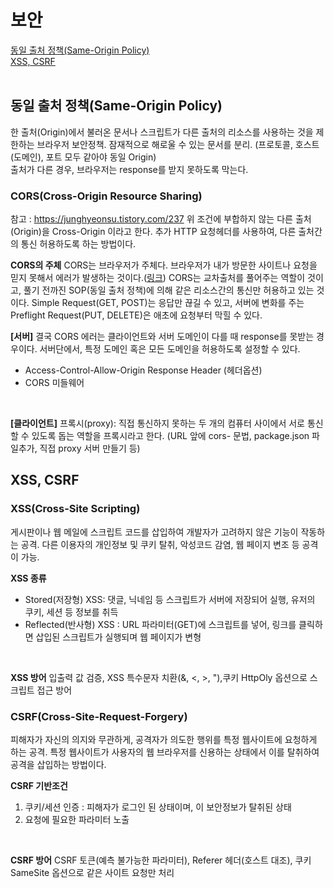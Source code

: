 # 보안
[동일 출처 정책(Same-Origin Policy)](#동일-출처-정책(Same-\-Origin-Policy))<br />
[XSS, CSRF](#XSS,-CSRF)<br />
<br />

## 동일 출처 정책(Same-Origin Policy)
한 출처(Origin)에서 불러온 문서나 스크립트가 다른 출처의 리소스를 사용하는 것을 제한하는 브라우저 보안정책. 잠재적으로 해로울 수 있는 문서를 분리. (프로토콜, 호스트(도메인), 포트 모두 같아야 동일 Origin)<br />
출처가 다른 경우, 브라우저는 response를 받지 못하도록 막는다.

### CORS(Cross-Origin Resource Sharing)
참고 : https://junghyeonsu.tistory.com/237
위 조건에 부합하지 않는 다른 출처(Origin)을 Cross-Origin 이라고 한다. 추가 HTTP 요청헤더를 사용하여, 다른 출처간의 통신 허용하도록 하는 방법이다.

**CORS의 주체**
CORS는 브라우저가 주체다. 브라우저가 내가 방문한 사이트나 요청을 믿지 못해서 에러가 발생하는 것이다.([링크](https://dev-coderkim.tistory.com/59))
CORS는 교차출처를 풀어주는 역할이 것이고, 풀기 전까진 SOP(동일 출처 정책)에 의해 같은 리소스간의 통신만 허용하고 있는 것이다.
Simple Request(GET, POST)는 응답만 끊길 수 있고, 서버에 변화를 주는 Preflight Request(PUT, DELETE)은 애초에 요청부터 막힐 수 있다.

**[서버]**
결국 CORS 에러는 클라이언트와 서버 도메인이 다를 때 response를 못받는 경우이다. 서버단에서, 특정 도메인 혹은 모든 도메인을 허용하도록 설정할 수 있다.
- Access-Control-Allow-Origin Response Header (헤더옵션)
- CORS 미들웨어
<br />

**[클라이언트]**
프록시(proxy): 직접 통신하지 못하는 두 개의 컴퓨터 사이에서 서로 통신할 수 있도록 돕는 역할을 프록시라고 한다.
(URL 앞에 cors- 문법, package.json 파일추가, 직접 proxy 서버 만들기 등)
<br />

## XSS, CSRF
### XSS(Cross-Site Scripting)
게시판이나 웹 메일에 스크립트 코드를 삽입하여 개발자가 고려하지 않은 기능이 작동하는 공격. 다른 이용자의 개인정보 및 쿠키 탈취, 악성코드 감염, 웹 페이지 변조 등 공격이 가능.
<br />

**XSS 종류**
- Stored(저장형) XSS: 댓글, 닉네임 등 스크립트가 서버에 저장되어 실행, 유저의 쿠키, 세션 등 정보를 취득
- Reflected(반사형) XSS : URL 파라미터(GET)에 스크립트를 넣어, 링크를 클릭하면 삽입된 스크립트가 실행되며 웹 페이지가 변형
<br />

**XSS 방어**
입출력 값 검증, XSS 특수문자 치환(&, <, >, "),쿠키 HttpOly 옵션으로 스크립트 접근 방어
<br />

### CSRF(Cross-Site-Request-Forgery)
피해자가 자신의 의지와 무관하게, 공격자가 의도한 행위를 특정 웹사이트에 요청하게 하는 공격. 특정 웹사이트가 사용자의 웹 브라우저를 신용하는 상태에서 이를 탈취하여 공격을 삽입하는 방법이다.
<br />

**CSRF 기반조건**
1. 쿠키/세션 인증 : 피해자가 로그인 된 상태이며, 이 보안정보가 탈취된 상태
2. 요청에 필요한 파라미터 노출
<br />

**CSRF 방어**
CSRF 토큰(예측 불가능한 파라미터), Referer 헤더(호스트 대조), 쿠키 SameSite 옵션으로 같은 사이트 요청만 처리
